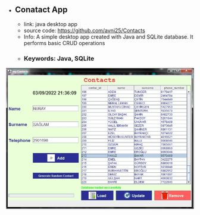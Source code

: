 * ## Conatact App 
     * link: java desktop app
     * source code: https://github.com/avni25/Contacts
     * Info: A simple desktop app created with Java and SQLite database. It performs basic CRUD operations 
     * ### Keywords: Java, SQLite




![alt text](https://github.com/avni25/Contacts/blob/master/ss1.jpg)

